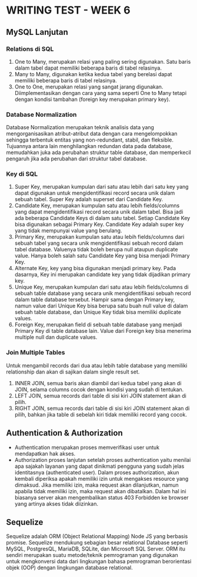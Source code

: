# WRITING TEST - WEEK 6
## MySQL Lanjutan
### Relations di SQL
1. One to Many, merupakan relasi yang paling sering digunakan. Satu baris dalam tabel dapat memiliki beberapa baris di tabel relasinya.
2. Many to Many, digunakan ketika kedua tabel yang berelasi dapat memiliki beberapa baris di tabel relasinya.
3. One to One, merupakan relasi yang sangat jarang digunakan. Diimplementasikan dengan cara yang sama seperti One to Many tetapi dengan kondisi tambahan (foreign key merupakan primary key).

### Database Normalization
Database Normalization merupakan teknik analisis data yang mengorganisasikan atribut-atribut data dengan cara mengelompokkan sehingga terbentuk entitas yang non-redundant, stabil, dan fleksible. Tujuannya antara lain menghilangkan redundan data pada database, memudahkan juka ada perubahan struktur table database, dan memperkecil pengaruh jika ada perubahan dari struktur tabel database.

### Key di SQL
1. Super Key, merupakan kumpulan dari satu atau lebih dari satu key yang dapat digunakan untuk mengidentifikasi record secara unik dalam sebuah tabel. Super Key adalah superset dari Candidate Key.
2. Candidate Key, merupakan kumpulan satu atau lebih fields/columns yang dapat mengidentifikasi record secara unik dalam tabel. Bisa jadi ada beberapa Candidate Keys di dalam satu tabel. Setiap Candidate Key bisa digunakan sebagai Primary Key. Candidate Key adalah super key yang tidak mempunyai value yang berulang.
3. Primary Key, merupakan kumpulan satu atau lebih fields/columns dari sebuah tabel yang secara unik mengidentifikasi sebuah record dalam tabel database. Valuenya tidak boleh berupa null ataupun duplicate value. Hanya boleh salah satu Candidate Key yang bisa menjadi Primary Key.
4. Alternate Key, key yang bisa digunakan menjadi primary key. Pada dasarnya, Key ini merupakan candidate key yang tidak dijadikan  primary key.
5. Unique Key, merupakan kumpulan dari satu atau lebih fields/columns di sebuah table database yang secara unik mengidentifikasi sebuah record dalam table database tersebut. Hampir sama dengan Primary key, namun value dari Unique Key bisa berupa satu buah null value di dalam sebuah table database, dan Unique Key tidak bisa memiliki duplicate values.
6. Foreign Key, merupakan field di sebuah table database yang menjadi Primary Key di table database lain. Value dari Foreign key bisa menerima multiple null dan duplicate values.

### Join Multiple Tables
Untuk mengambil records dari dua atau lebih table database yang memiliki relationship dan akan di sajikan dalam single result set.
1. INNER JOIN, semua baris akan diambil dari kedua tabel yang akan di JOIN, selama columns cocok dengan kondisi yang sudah di tentukan.
2. LEFT JOIN, semua records dari table di sisi kiri JOIN statement akan di pilih.
3. RIGHT JOIN, semua records dari table di sisi kiri JOIN statement akan di pilih, bahkan jika table di sebelah kiri tidak memiliki record yang cocok.

## Authentication & Authorization
* Authentication merupakan proses memverifikasi user untuk mendapatkan hak akses.
* Authorization proses lanjutan setelah proses authentication yaitu menilai apa sajakah layanan yang dapat dinikmati pengguna yang sudah jelas identitasnya (authenticated user). Dalam proses authorization, akun kembali diperiksa apakah memiliki izin untuk mengakses resource yang dimaksud. Jika memiliki izin, maka request akan dilanjutkan, namun apabila tidak memiliki izin, maka request akan dibatalkan. Dalam hal ini biasanya server akan mengembalikan status 403 Forbidden ke browser yang artinya akses tidak diizinkan.

## Sequelize
Sequelize adalah ORM (Object Relational Mapping) Node JS yang berbasis promise. Sequelize mendukung sebagian besar relational Database seperti MySQL, PostgresQL, MariaDB, SQLite, dan Microsoft SQL Server. ORM itu sendiri merupakan suatu metode/teknik pemrograman yang digunakan untuk mengkonversi data dari lingkungan bahasa pemrograman berorientasi objek (OOP) dengan lingkungan database relational.  